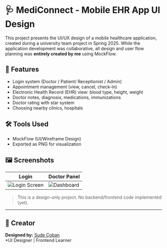 # 🩺 MediConnect - Mobile EHR App UI Design

This project presents the UI/UX design of a mobile healthcare application, created during a university team project in Spring 2025. While the application development was collaborative, all design and user flow planning was **entirely created by me** using MockFlow.

## 🎯 Features
- Login system (Doctor / Patient/ Receptionist / Admin)
- Appointment management (view, cancel, check-in)
- Electronic Health Record (EHR) view: blood type, height, weight
- Doctor notes, diagnosis, medications, immunizations
- Doctor rating with star system
- Choosing nearby clinics, hospitals

## 🛠️ Tools Used
- MockFlow (UI/Wireframe Design)
- Exported as PNG for visualization

## 🖼️ Screenshots

| Login | Doctor Panel |
|-------|--------------|
| ![Login Screen](Screenshots/login_screen.png) | ![Dashboard](Screenshots/doctor_dashboard.png) |

> This is a design-only project. No backend/frontend code implemented (yet).

---

## 📌 Creator

**Designed by:** [Sude Çoban](https://github.com/YOUR-USERNAME-HERE)  
*UI Designer | Frontend Learner 
